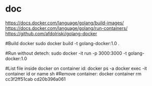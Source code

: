 # doc
https://docs.docker.com/language/golang/build-images/
https://docs.docker.com/language/golang/run-containers/
https://github.com/afdolriski/golang-docker

#Build docker
sudo docker build -t golang-docker:1.0 .

#Run without detech:
sudo docker -it run -p 3000:3000 -t golang-docker:1.0


#List file inside docker on container id:
docker ps -a
docker exec -it container id or name   sh
#Remove container:
docker container rm cc3f2ff51cab cd20b396a061

